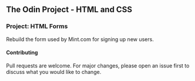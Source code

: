 ## The Odin Project - HTML and CSS

### Project: HTML Forms

Rebuild the form used by Mint.com for signing up new users. 

#### Contributing

Pull requests are welcome. For major changes, please open an issue first to discuss what you would like to change.
